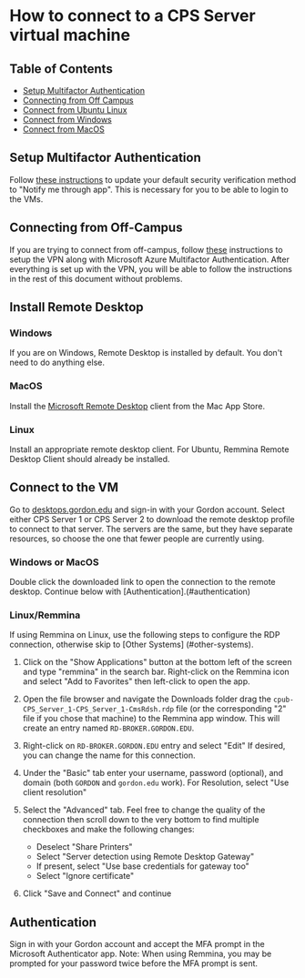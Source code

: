 # How to connect to a CPS Server virtual machine

## Table of Contents
- [Setup Multifactor Authentication](#setup-multifactor-authentication)
- [Connecting from Off Campus](#connecting-from-off-campus)
- [Connect from Ubuntu Linux](#connect-from-ubuntu-linux)
- [Connect from Windows](#connect-from-windows)
- [Connect from MacOS](#connect-from-macos)

## Setup Multifactor Authentication

Follow [these instructions](https://cts.gordon.edu/knowledge/change-mfa/#to-change-your-default-security-verification-method) to update your default security verification method to "Notify me through app". This is necessary for you to be able to login to the VMs.

## Connecting from Off-Campus

If you are trying to connect from off-campus, follow [these](https://cts.gordon.edu/knowledge/gordon-vpn/) instructions to setup the VPN along with Microsoft Azure Multifactor Authentication. After everything is set up with the VPN, you will be able to follow the instructions in the rest of this document without problems.

## Install Remote Desktop

### Windows

If you are on Windows, Remote Desktop is installed by default. You don't need to do anything else.

### MacOS

Install the [Microsoft Remote Desktop](https://apps.apple.com/us/app/microsoft-remote-desktop/id1295203466) client from the Mac App Store.

### Linux

Install an appropriate remote desktop client. For Ubuntu, Remmina Remote Desktop Client should already be installed.
## Connect to the VM

Go to [desktops.gordon.edu](https://desktops.gordon.edu/) and sign-in with your Gordon account. Select either CPS Server 1 or CPS Server 2 to download the remote desktop profile to connect to that server. The servers are the same, but they have separate resources, so choose the one that fewer people are currently using.

### Windows or MacOS

Double click the downloaded link to open the connection to the remote desktop.  Continue below with [Authentication].(#authentication)

### Linux/Remmina

If using Remmina on Linux, use the following steps to configure the RDP connection, otherwise skip to [Other Systems] (#other-systems).

1. Click on the "Show Applications" button at the bottom left of the screen and type "remmina" in the search bar.  Right-click on the Remmina icon and select "Add to Favorites" then left-click to open the app.

1. Open the file browser and navigate the Downloads folder drag the `cpub-CPS_Server_1-CPS_Server_1-CmsRdsh.rdp` file (or the corresponding "2" file if you chose that machine) to the Remmina app window.  This will create an entry named `RD-BROKER.GORDON.EDU`.

1. Right-click on `RD-BROKER.GORDON.EDU` entry and select "Edit"  If desired, you can change the name for this connection.

1. Under the "Basic" tab enter your username, password (optional), and domain (both `GORDON` and `gordon.edu` work).  For Resolution, select "Use client resolution"

1. Select the "Advanced" tab.  Feel free to change the quality of the connection then scroll down to the very bottom to find multiple checkboxes and make the following changes:
   - Deselect "Share Printers"
   - Select "Server detection using Remote Desktop Gateway"
   - If present, select "Use base credentials for gateway too"
   - Select "Ignore certificate"

1. Click "Save and Connect" and continue 

## Authentication

Sign in with your Gordon account and accept the MFA prompt in the Microsoft Authenticator app.  Note: When using Remmina, you may be prompted for your password twice before the MFA prompt is sent.

